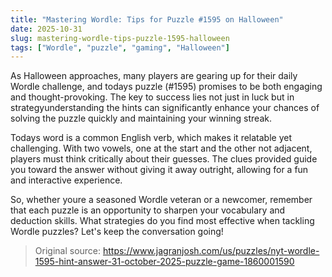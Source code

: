 ```yaml
---
title: "Mastering Wordle: Tips for Puzzle #1595 on Halloween"
date: 2025-10-31
slug: mastering-wordle-tips-puzzle-1595-halloween
tags: ["Wordle", "puzzle", "gaming", "Halloween"]
---
```


As Halloween approaches, many players are gearing up for their daily Wordle challenge, and todays puzzle (#1595) promises to be both engaging and thought-provoking. The key to success lies not just in luck but in strategyunderstanding the hints can significantly enhance your chances of solving the puzzle quickly and maintaining your winning streak.

Todays word is a common English verb, which makes it relatable yet challenging. With two vowels, one at the start and the other not adjacent, players must think critically about their guesses. The clues provided guide you toward the answer without giving it away outright, allowing for a fun and interactive experience.

So, whether youre a seasoned Wordle veteran or a newcomer, remember that each puzzle is an opportunity to sharpen your vocabulary and deduction skills. What strategies do you find most effective when tackling Wordle puzzles? Let's keep the conversation going!

> Original source: https://www.jagranjosh.com/us/puzzles/nyt-wordle-1595-hint-answer-31-october-2025-puzzle-game-1860001590